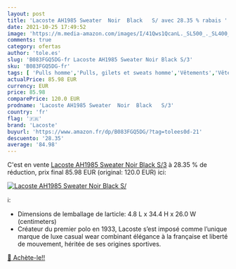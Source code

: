 ```yaml
---
layout: post
title: 'Lacoste AH1985 Sweater  Noir  Black   S/ avec 28.35 % rabais '
date: 2021-10-25 17:49:52
image: 'https://m.media-amazon.com/images/I/41Qws1QcanL._SL500_._SL400_.jpg'
comments: true
category: ofertas
author: 'tole.es'
slug: 'B083FGQ5DG-fr Lacoste AH1985 Sweater Noir Black S/3'
sku: 'B083FGQ5DG-fr'
tags: [ 'Pulls homme','Pulls, gilets et sweats homme','Vêtements','Vêtements homme','lacoste', ]
actualPrice: 85.98 EUR
currency: EUR
price: 85.98
comparePrice: 120.0 EUR
prodname: 'Lacoste AH1985 Sweater  Noir  Black   S/3'
country: 'fr'
flag: '🇫🇷'
brand: 'Lacoste'
buyurl: 'https://www.amazon.fr/dp/B083FGQ5DG/?tag=tolees0d-21'
descuento: '28.35'
average: '84.98'
---
```


C'est en vente [Lacoste AH1985 Sweater  Noir  Black   S/3](https://www.amazon.fr/dp/B083FGQ5DG/?tag=tolees0d-21)  à  28.35 % de réduction, prix final  85.98 EUR (original: 120.0 EUR) ici:

[![Lacoste AH1985 Sweater  Noir  Black   S/](https://m.media-amazon.com/images/I/41Qws1QcanL._SL500_._SL400_.jpg)](https://www.amazon.fr/dp/B083FGQ5DG/?tag=tolees0d-21)

ℹ️:

- Dimensions de lemballage de larticle: 4.8 L x 34.4 H x 26.0 W (centimeters)
- Créateur du premier polo en 1933, Lacoste s’est imposé comme l’unique marque de luxe casual wear combinant élégance à la française et liberté de mouvement, héritée de ses origines sportives.

[🛒 Achète-le!!](https://www.amazon.fr/dp/B083FGQ5DG/?tag=tolees0d-21)
